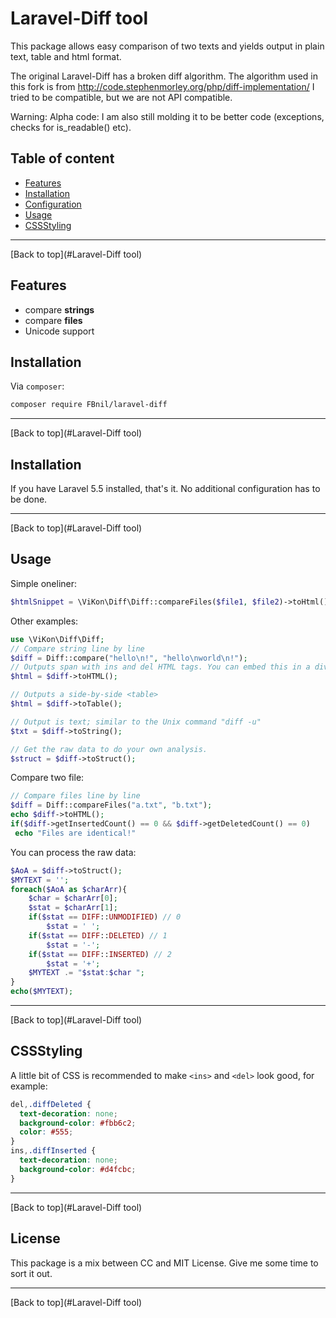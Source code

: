 # Laravel-Diff tool

This package allows easy comparison of two texts and yields output in plain text, table and html format.

The original Laravel-Diff has a broken diff algorithm. The algorithm used in this fork is from http://code.stephenmorley.org/php/diff-implementation/
I tried to be compatible, but we are not API compatible.

Warning: Alpha code:
I am also still molding it to be better code (exceptions, checks for is_readable() etc).

## Table of content

* [Features](#features)
* [Installation](#installation)
* [Configuration](#configuration)
* [Usage](#usage)
* [CSSStyling](#cssstyling)

---
[Back to top](#Laravel-Diff tool)

## Features

* compare **strings**
* compare **files**
* Unicode support

## Installation

Via `composer`:

```bash
composer require FBnil/laravel-diff
```

---
[Back to top](#Laravel-Diff tool)

## Installation

If you have Laravel 5.5 installed, that's it. No additional configuration has to be done.

---
[Back to top](#Laravel-Diff tool)

## Usage

Simple oneliner:

```php
$htmlSnippet = \ViKon\Diff\Diff::compareFiles($file1, $file2)->toHtml();
```

Other examples:

```php
use \ViKon\Diff\Diff;
// Compare string line by line
$diff = Diff::compare("hello\n!", "hello\nworld\n!");
// Outputs span with ins and del HTML tags. You can embed this in a div.
$html = $diff->toHTML();

// Outputs a side-by-side <table> 
$html = $diff->toTable();

// Output is text; similar to the Unix command "diff -u"
$txt = $diff->toString();

// Get the raw data to do your own analysis.
$struct = $diff->toStruct();
```

Compare two file:

```php
// Compare files line by line
$diff = Diff::compareFiles("a.txt", "b.txt");
echo $diff->toHTML();
if($diff->getInsertedCount() == 0 && $diff->getDeletedCount() == 0)
 echo "Files are identical!"
```

You can process the raw data:

```php
$AoA = $diff->toStruct();
$MYTEXT = '';
foreach($AoA as $charArr){
	$char = $charArr[0];
	$stat = $charArr[1];
	if($stat == DIFF::UNMODIFIED) // 0
		$stat = ' ';
	if($stat == DIFF::DELETED) // 1
		$stat = '-';
	if($stat == DIFF::INSERTED) // 2
		$stat = '+';
	$MYTEXT .= "$stat:$char ";
}
echo($MYTEXT);
```

---
[Back to top](#Laravel-Diff tool)


## CSSStyling

A little bit of CSS is recommended to make `<ins>` and `<del>` look good, for example:

```css
del,.diffDeleted {
  text-decoration: none;
  background-color: #fbb6c2;
  color: #555;
}
ins,.diffInserted {
  text-decoration: none;
  background-color: #d4fcbc;
}
```

---
[Back to top](#Laravel-Diff tool)

## License

This package is a mix between CC and MIT License. Give me some time to sort it out.

---
[Back to top](#Laravel-Diff tool)
